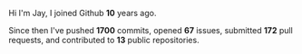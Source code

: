 Hi I'm Jay, I joined Github **10** years ago.

Since then I've pushed **1700** commits, opened **67** issues, submitted **172** pull requests, and contributed to **13** public repositories.
